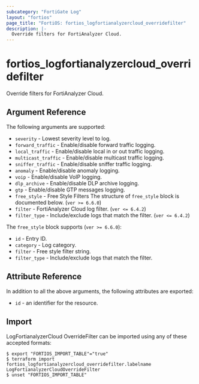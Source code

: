 ```yaml
---
subcategory: "FortiGate Log"
layout: "fortios"
page_title: "FortiOS: fortios_logfortianalyzercloud_overridefilter"
description: |-
  Override filters for FortiAnalyzer Cloud.
---
```


# fortios_logfortianalyzercloud_overridefilter
Override filters for FortiAnalyzer Cloud.

## Argument Reference

The following arguments are supported:

* `severity` - Lowest severity level to log.
* `forward_traffic` - Enable/disable forward traffic logging.
* `local_traffic` - Enable/disable local in or out traffic logging.
* `multicast_traffic` - Enable/disable multicast traffic logging.
* `sniffer_traffic` - Enable/disable sniffer traffic logging.
* `anomaly` - Enable/disable anomaly logging.
* `voip` - Enable/disable VoIP logging.
* `dlp_archive` - Enable/disable DLP archive logging.
* `gtp` - Enable/disable GTP messages logging.
* `free_style` - Free Style Filters The structure of `free_style` block is documented below. (`ver >= 6.6.0`)
* `filter` - FortiAnalyzer Cloud log filter. (`ver <= 6.4.2`)
* `filter_type` - Include/exclude logs that match the filter. (`ver <= 6.4.2`)

The `free_style` block supports (`ver >= 6.6.0`):

* `id` - Entry ID.
* `category` - Log category.
* `filter` - Free style filter string.
* `filter_type` - Include/exclude logs that match the filter.


## Attribute Reference

In addition to all the above arguments, the following attributes are exported:
* `id` - an identifier for the resource.

## Import

LogFortianalyzerCloud OverrideFilter can be imported using any of these accepted formats:
```
$ export "FORTIOS_IMPORT_TABLE"="true"
$ terraform import fortios_logfortianalyzercloud_overridefilter.labelname LogFortianalyzerCloudOverrideFilter
$ unset "FORTIOS_IMPORT_TABLE"
```
